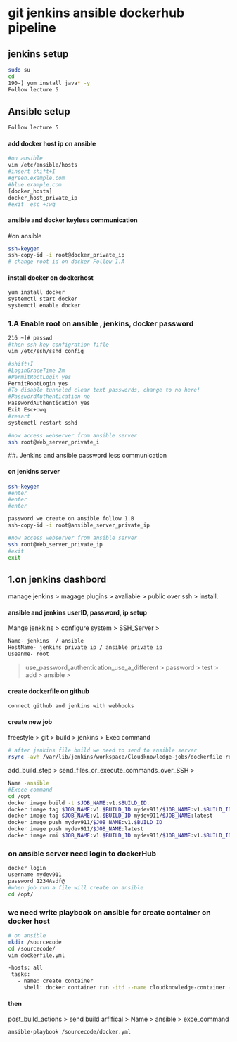 # git jenkins ansible dockerhub pipeline

## jenkins setup
```sh
sudo su 
cd
190-] yum install java* -y
Follow lecture 5
```

## Ansible setup
```sh
Follow lecture 5
```

#### add docker host ip on ansible
```sh
#on ansible
vim /etc/ansible/hosts
#insert shift+I
#green.example.com
#blue.example.com
[docker_hosts]
docker_host_private_ip
#exit  esc +:wq
```
#### ansible and docker keyless communication
#on ansible
```sh
ssh-keygen
ssh-copy-id -i root@docker_private_ip
# change root id on docker Follow 1.A
```
#### install docker on dockerhost
```sh
yum install docker
systemctl start docker
systemctl enable docker
```

###  1.A Enable root  on ansible , jenkins, docker  password
```sh
216 ~]# passwd  
#then ssh key configration fifle
vim /etc/ssh/sshd_config

#shift+I
#LoginGraceTime 2m
#PermitRootLogin yes
PermitRootLogin yes
#To disable tunneled clear text passwords, change to no here!
#PasswordAuthentication no
PasswordAuthentication yes
Exit Esc+:wq
#resart 
systemctl restart sshd

#now access webserver from ansible server
ssh root@Web_server_private_i
```
##. Jenkins and ansible  password less communication
#### on jenkins server
```sh
ssh-keygen
#enter
#enter
#enter

password we create on ansible follow 1.B
ssh-copy-id -i root@ansible_server_private_ip

#now access webserver from ansible server
ssh root@Web_server_private_ip
#exit
exit


```


## 1.on jenkins dashbord
manage jenkins > magage plugins > avaliable > public over ssh > install.
#### ansible and jenkins userID, password, ip setup
Mange jenkkins > configure system > SSH_Server > 
```sh
Name- jenkins  / ansible
HostName- jenkins private ip / ansible private ip 
Useanme- root
```
> use_password_authentication_use_a_different > password > test > add > ansible >

#### create dockerfile on github
```sh
connect github and jenkins with webhooks
```
#### create new job
freestyle > git > build > jenkins > Exec command
```sh
# after jenkins file build we need to send to ansible server
rsync -avh /var/lib/jenkins/workspace/Cloudknowledge-jobs/dockerfile root@ansible_private_ip:/opt
```
add_build_step > send_files_or_execute_commands_over_SSH >

```sh
Name -ansible
#Exece command
cd /opt
docker image build -t $JOB_NAME:v1.$BUILD_ID.
docker image tag $JOB_NAME:v1.$BUILD_ID mydev911/$JOB_NAME:v1.$BUILD_ID
docker image tag $JOB_NAME:v1.$BUILD_ID mydev911/$JOB_NAME:latest
docker image push mydev911/$JOB_NAME:v1.$BUILD_ID
docker image push mydev911/$JOB_NAME:latest
docker image rmi $JOB_NAME:v1.$BUILD_ID mydev911/$JOB_NAME:v1.$BUILD_ID mydev911/$JOB_NAME:latest

```
### on ansible server need login to dockerHub
```sh
docker login
username mydev911
password 1234Asdf@
#when job run a file will create on ansible
cd /opt/

```
### we need write playbook on ansible for create container on docker host
```sh
# on ansible
mkdir /sourcecode
cd /sourcecode/
vim dockerfile.yml
```
```sh
-hosts: all
 tasks:
   - name: create container
     shell: docker container run -itd --name cloudknowledge-container -p 9000:80 mydev911/cloudknowledge-job

```
#### then
post_build_actions > send build arfifical > Name > ansible > exce_command 
```sh
ansible-playbook /sourcecode/docker.yml
```



